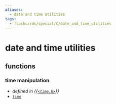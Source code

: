```yaml
---
aliases:
  - date and time utilities
tags:
  - flashcards/special/C/date_and_time_utilities
---
```


# date and time utilities

## functions

### time manipulation

- _defined in {{[`<time.h>`](../../general/C%20date%20and%20time%20functions.md)}}_
- [`time`](date%20and%20time%20utilities/time.md)
